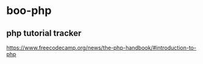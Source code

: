 # boo-php
## php tutorial tracker
https://www.freecodecamp.org/news/the-php-handbook/#introduction-to-php
